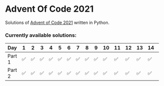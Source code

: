 # Advent Of Code 2021
Solutions of [Advent of Code 2021](https://adventofcode.com/2021) written in Python.

### Currently available solutions:

|Day   |1                 |2                 |3                 |4                 |5                 |6                 |7                 |8                 |9                 |10                |11                |12                |13                |14                |15                |16                |17                |18 |19 |20                |21                |22                |23 |24 |25                |
|------|------------------|------------------|------------------|------------------|------------------|------------------|------------------|------------------|------------------|------------------|------------------|------------------|------------------|------------------|------------------|------------------|------------------|---|---|------------------|------------------|------------------|---|---|------------------|
|Part 1|:white_check_mark:|:white_check_mark:|:white_check_mark:|:white_check_mark:|:white_check_mark:|:white_check_mark:|:white_check_mark:|:white_check_mark:|:white_check_mark:|:white_check_mark:|:white_check_mark:|:white_check_mark:|:white_check_mark:|:white_check_mark:|:white_check_mark:|:white_check_mark:|:white_check_mark:|:x:|:x:|:white_check_mark:|:white_check_mark:|:white_check_mark:|:x:|:x:|:white_check_mark:|
|Part 2|:white_check_mark:|:white_check_mark:|:white_check_mark:|:white_check_mark:|:white_check_mark:|:white_check_mark:|:white_check_mark:|:white_check_mark:|:white_check_mark:|:white_check_mark:|:white_check_mark:|:white_check_mark:|:white_check_mark:|:white_check_mark:|:white_check_mark:|:white_check_mark:|:white_check_mark:|:x:|:x:|:white_check_mark:|:white_check_mark:|:white_check_mark:|:x:|:x:|:x:               |
